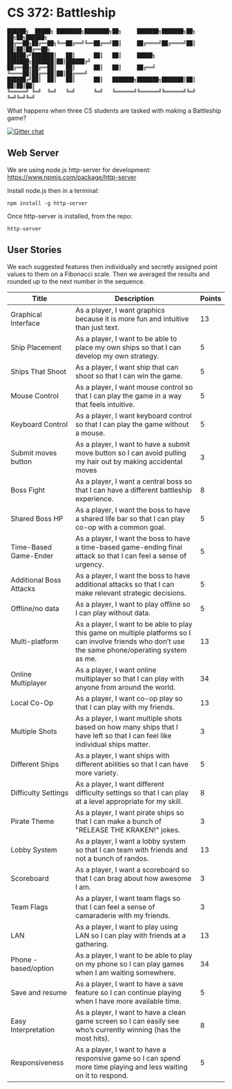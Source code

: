 # CS 372: Battleship

```
██████╗  █████╗ ████████╗████████╗██╗     ███████╗███████╗██╗  ██╗██╗██████╗ 
██╔══██╗██╔══██╗╚══██╔══╝╚══██╔══╝██║     ██╔════╝██╔════╝██║  ██║██║██╔══██╗
██████╔╝███████║   ██║      ██║   ██║     █████╗  ███████╗███████║██║██████╔╝
██╔══██╗██╔══██║   ██║      ██║   ██║     ██╔══╝  ╚════██║██╔══██║██║██╔═══╝ 
██████╔╝██║  ██║   ██║      ██║   ███████╗███████╗███████║██║  ██║██║██║     
╚═════╝ ╚═╝  ╚═╝   ╚═╝      ╚═╝   ╚══════╝╚══════╝╚══════╝╚═╝  ╚═╝╚═╝╚═╝     
```

What happens when three CS students are tasked with making a Battleship game?

[![Gitter chat](https://badges.gitter.im/gitterHQ/gitter.png)](https://gitter.im/cs372-battleship/Lobby)

## Web Server
We are using node.js http-server for development: https://www.npmjs.com/package/http-server
 
Install node.js then in a terminal:

```npm install -g http-server```

Once http-server is installed, from the repo:

```http-server```

## User Stories
We each suggested features then individually and secretly assigned point values to them on a Fibonacci scale. Then we averaged the results and rounded up to the next number in the sequence.

| **Title**               | **Description**                                                                                                                                      | **Points** |
|-------------------------|------------------------------------------------------------------------------------------------------------------------------------------------------|------------|
| Graphical Interface     | As a player, I want graphics because it is more fun and intuitive than just text.                                                                    | 13         |
| Ship Placement          | As a player, I want to be able to place my own ships so that I can develop my own strategy.                                                          | 5          |
| Ships That Shoot        | As a player, I want ship that can shoot so that I can win the game.                                                                                  | 5          |
| Mouse Control           | As a player, I want mouse control so that I can play the game in a way that feels intuitive.                                                         | 5          |
| Keyboard Control        | As a player, I want keyboard control so that I can play the game without a mouse.                                                                    | 5          |
| Submit moves button     | As a player, I want to have a submit move button so I can avoid pulling my hair out by making accidental moves                                       | 3          |
| Boss Fight              | As a player, I want a central boss so that I can have a different battleship experience.                                                             | 8          |
| Shared Boss HP          | As a player, I want the boss to have a shared life bar so that I can play co-op with a common goal.                                                  | 5          |
| Time-Based Game-Ender   | As a player, I want the boss to have a time-based game-ending final attack so that I can feel a sense of urgency.                                    | 5          |
| Additional Boss Attacks | As a player, I want the boss to have additional attacks so that I can make relevant strategic decisions.                                             | 5          |
| Offline/no data         | As a player, I want to play offline so I can play without data.                                                                                      | 5          |
| Multi-platform          | As a player, I want to be able to play this game on multiple platforms so I can involve friends who don’t use the same phone/operating system as me. | 13         |
| Online Multiplayer      | As a player, I want online multiplayer so that I can play with anyone from around the world.                                                         | 34         |
| Local Co-Op             | As a player, I want co-op play so that I can play with my friends.                                                                                   | 13         |
| Multiple Shots          | As a player, I want multiple shots based on how many ships that I have left so that I can feel like individual ships matter.                         | 3          |
| Different Ships         | As a player, I want ships with different abilities so that I can have more variety.                                                                  | 5          |
| Difficulty Settings     | As a player, I want different difficulty settings so that I can play at a level appropriate for my skill.                                            | 8          |
| Pirate Theme            | As a player, I want pirate ships so that I can make a bunch of "RELEASE THE KRAKEN!" jokes.                                                          | 3          |
| Lobby System            | As a player, I want a lobby system so that I can team with friends and not a bunch of randos.                                                        | 13         |
| Scoreboard              | As a player, I want a scoreboard so that I can brag about how awesome I am.                                                                          | 3          |
| Team Flags              | As a player, I want team flags so that I can feel a sense of camaraderie with my friends.                                                            | 3          |
| LAN                     | As a player, I want to play using LAN so I can play with friends at a gathering.                                                                     | 13         |
| Phone - based/option    | As a player, I want to be able to play on my phone so I can play games when I am waiting somewhere.                                                  | 34         |
| Save and resume         | As a player, I want to have a save feature so I can continue playing when I have more available time.                                                | 5          |
| Easy Interpretation     | As a player, I want to have a clean game screen so I can easily see who’s currently winning (has the most hits).                                     | 8          |
| Responsiveness          | As a player, I want to have a responsive game so I can spend more time playing and less waiting on it to respond.                                    | 5          |
